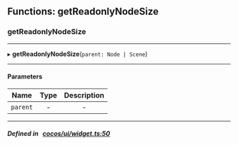 ## Functions: getReadonlyNodeSize

### getReadonlyNodeSize


___
▸ **getReadonlyNodeSize**(`parent: Node | Scene`)
___


#### Parameters

| Name | Type | Description |
| :------: | :------: | :------: |
| `parent` | - | - |


___


##### Defined in &nbsp;   [cocos/ui/widget.ts:50](https://github.com/cocos-creator/engine/blob/c7bf6b8a9/cocos/ui/widget.ts#L50)&nbsp;
